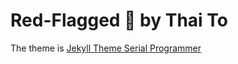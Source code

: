 # Red-Flagged 🚩 by Thai To

The theme is [Jekyll Theme Serial Programmer](https://github.com/sharadcodes/jekyll-theme-serial-programmer)